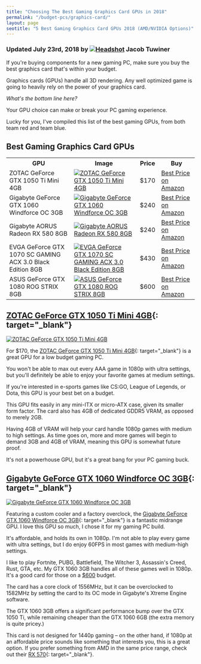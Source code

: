 ```yaml
---
title: "Choosing The Best Gaming Graphics Card GPUs in 2018"
permalink: "/budget-pcs/graphics-card/"
layout: page
seotitle: "5 Best Gaming Graphics Card GPUs 2018 (AMD/NVIDIA Options)" 
---
```

<h3 class="page-subtitle">
	Updated July 23rd, 2018 by 
	<a href="/about/"><img src="/img/profile/close.jpg" class="circle" alt="Headshot"></a>
	Jacob Tuwiner
</h3>

If you're buying components for a new gaming PC, make sure you buy the best graphics card that's within your budget.

Graphics cards (GPUs) handle all 3D rendering. Any well optimized game is going to heavily rely on the power of your graphics card.

*What's the bottom line here?*

Your GPU choice can make or break your PC gaming experience. 

Lucky for you, I've compiled this list of the best gaming GPUs, from both team red and team blue. 

## Best Gaming Graphics Card GPUs

<table class="basic-table" align="center">
	<tr>
		<th>GPU</th>
		<th>Image</th>
		<th>Price</th>
		<th>Buy</th>
	</tr>
	<tr>
		<td>ZOTAC GeForce GTX 1050 Ti Mini 4GB</td>
		<td><a target="_blank" href="https://amzn.to/2mAIeFo"><img alt="ZOTAC GeForce GTX 1050 Ti Mini 4GB" class="table-image" src="/img/gpu/zotac-gtx-1050ti.png" /></a></td>
		<td>$170</td>
		<td><a class="big-button" href="https://amzn.to/2mAIeFo">Best Price on Amazon</a></td>
	</tr>
	<tr>
		<td>Gigabyte GeForce GTX 1060 Windforce OC 3GB</td>
		<td><a target="_blank" href="https://amzn.to/2uL6xoy"><img alt="Gigabyte GeForce GTX 1060 Windforce OC 3GB" class="table-image" src="/img/gpu/gigabyte1060.png" /></a></td>
		<td>$240</td>
		<td><a class="big-button" href="https://amzn.to/2uL6xoy">Best Price on Amazon</a></td>
	</tr>
	<tr>
		<td>Gigabyte AORUS Radeon RX 580 8GB</td>
		<td><a target="_blank" href="https://amzn.to/2NHkqLF"><img alt="Gigabyte AORUS Radeon RX 580 8GB" class="table-image" src="/img/gpu/gigabyte-aorus.png" /></a></td>
		<td>$240</td>
		<td><a class="big-button" href="https://amzn.to/2NHkqLF">Best Price on Amazon</a></td>
	</tr>
	<tr>
		<td>EVGA GeForce GTX 1070 SC GAMING ACX 3.0 Black Edition 8GB</td>
		<td><a target="_blank" href="https://amzn.to/2O6y5gd"><img alt="EVGA GeForce GTX 1070 SC GAMING ACX 3.0 Black Edition 8GB" class="table-image" src="/img/gpu/evga-gtx-1070.jpg" /></a></td>
		<td>$430</td>
		<td><a class="big-button" href="https://amzn.to/2O6y5gd">Best Price on Amazon</a></td>
	</tr>
	<tr>
		<td>ASUS GeForce GTX 1080 ROG STRIX 8GB</td>
		<td><a target="_blank" href="https://amzn.to/2mCaSFZ"><img alt="ASUS GeForce GTX 1080 ROG STRIX 8GB" class="table-image" src="/img/gpu/gtx-1080-rogstrix.jpg" /></a></td>
		<td>$600</td>
		<td><a class="big-button" href="https://amzn.to/2mCaSFZ">Best Price on Amazon</a></td>
	</tr>
</table>

## [ZOTAC GeForce GTX 1050 Ti Mini 4GB](https://amzn.to/2mAIeFo){: target="_blank"}
<a target="_blank" href="https://amzn.to/2mAIeFo"><img alt="ZOTAC GeForce GTX 1050 Ti Mini 4GB" class="img-right img-small" src="/img/gpu/zotac-gtx-1050ti.png" /></a>

For $170, the [ZOTAC GeForce GTX 1050 Ti Mini 4GB](https://amzn.to/2mAIeFo){: target="_blank"} is a great GPU for a low budget gaming PC. 

You won't be able to max out every AAA game in 1080p with ultra settings, but you'll definitely be able to enjoy your favorite games at medium settings. 

If you're interested in e-sports games like CS:GO, League of Legends, or Dota, this GPU is your best bet on a budget. 

This GPU fits easily in any mini-ITX or micro-ATX case, given its smaller form factor. The card also has 4GB of dedicated GDDR5 VRAM, as opposed to merely 2GB. 

Having 4GB of VRAM will help your card handle 1080p games with medium to high settings. As time goes on, more and more games will begin to demand 3GB and 4GB of VRAM, meaning this GPU is somewhat future proof. 

It's not a powerhouse GPU, but it's a great bang for your PC gaming buck. 

## [Gigabyte GeForce GTX 1060 Windforce OC 3GB](https://amzn.to/2uL6xoy){: target="_blank"}
<a target="_blank" href="https://amzn.to/2uL6xoy"><img alt="Gigabyte GeForce GTX 1060 Windforce OC 3GB" class="img-right img-small" src="/img/gpu/gigabyte1060.png" /></a>

Featuring a custom cooler and a factory overclock, the [Gigabyte GeForce GTX 1060 Windforce OC 3GB](https://amzn.to/2uL6xoy){: target="_blank"} is a fantastic midrange GPU. I love this GPU so much, I chose it for my gaming PC build.

It's affordable, and holds its own in 1080p. I'm not able to play every game with ultra settings, but I do enjoy 60FPS in most games with medium-high settings. 

I like to play Fortnite, PUBG, Battlefield, The Witcher 3, Assassin's Creed, Rust, GTA, etc. My GTX 1060 3GB handles all of these games well in 1080p. It's a good card for those on a [$600](/budget-pcs/600/) budget.

The card has a core clock of 1556MHz, but it can be overclocked to 1582MHz by setting the card to its OC mode in Gigabyte's Xtreme Engine software. 

The GTX 1060 3GB offers a significant performance bump over the GTX 1050 Ti, while remaining cheaper than the GTX 1060 6GB (the extra memory is quite pricey.)

This card is not designed for 1440p gaming – on the other hand, if 1080p at an affordable price sounds like something that interests you, this is a great option. If you prefer something from AMD in the same price range, check out their [RX 570](https://amzn.to/2NBbur1){: target="_blank"}. 